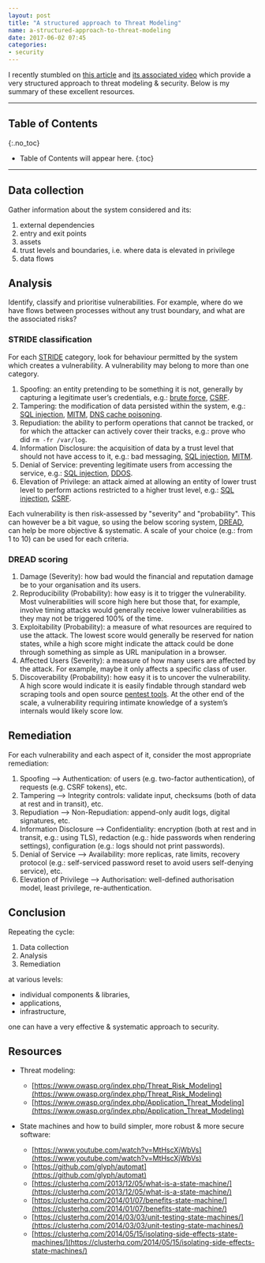 ```yaml
---
layout: post
title: "A structured approach to Threat Modeling"
name: a-structured-approach-to-threat-modeling
date: 2017-06-02 07:45
categories:
- security
---
```


I recently stumbled on [this article](https://blog.docker.com/2017/05/docker-security-pycon-threat-modeling-state-machines/) and [its associated video](https://www.youtube.com/watch?v=n8l0xTdLnA8) which provide a very structured approach to threat modeling & security. Below is my summary of these excellent resources.

---------------

## Table of Contents
{:.no_toc}
* Table of Contents will appear here.
{:toc}

---------------

## Data collection

Gather information about the system considered and its:

1. external dependencies
2. entry and exit points
3. assets
4. trust levels and boundaries, i.e. where data is elevated in privilege
5. data flows

## Analysis

Identify, classify and prioritise vulnerabilities.
For example, where do we have flows between processes without any trust boundary, and what are the associated risks?

### STRIDE classification

For each [STRIDE](https://en.wikipedia.org/wiki/STRIDE_(security)) category, look for behaviour permitted by the system which creates a vulnerability.
A vulnerability may belong to more than one category.

1. Spoofing: an entity pretending to be something it is not, generally by capturing a legitimate user’s credentials, e.g.: [brute force](https://owasp.org/www-community/attacks/Brute_force_attack), [CSRF](https://owasp.org/www-community/attacks/csrf).
2. Tampering: the modification of data persisted within the system, e.g.: [SQL injection](https://www.owasp.org/index.php/SQL_Injection), [MITM](https://www.owasp.org/index.php/Man-in-the-middle_attack), [DNS cache poisoning](https://www.cs.cornell.edu/~shmat/shmat_securecomm10.pdf).
3. Repudiation: the ability to perform operations that cannot be tracked, or for which the attacker can actively cover their tracks, e.g.: prove who did `rm -fr /var/log`.
4. Information Disclosure: the acquisition of data by a trust level that should not have access to it, e.g.: bad messaging, [SQL injection](https://www.owasp.org/index.php/SQL_Injection), [MITM](https://www.owasp.org/index.php/Man-in-the-middle_attack).
5. Denial of Service: preventing legitimate users from accessing the service, e.g.: [SQL injection](https://www.owasp.org/index.php/SQL_Injection), [DDOS](https://www.owasp.org/index.php/Denial_of_Service).
6. Elevation of Privilege: an attack aimed at allowing an entity of lower trust level to perform actions restricted to a higher trust level, e.g.: [SQL injection](https://www.owasp.org/index.php/SQL_Injection), [CSRF](https://owasp.org/www-community/attacks/csrf).

Each vulnerability is then risk-assessed by "severity" and "probability".
This can however be a bit vague, so using the below scoring system, [DREAD](https://en.wikipedia.org/wiki/DREAD_(risk_assessment_model)), can help be more objective & systematic.
A scale of your choice (e.g.: from 1 to 10) can be used for each criteria.

### DREAD scoring

1. Damage (Severity): how bad would the financial and reputation damage be to your organisation and its users.
2. Reproducibility (Probability): how easy is it to trigger the vulnerability. Most vulnerabilities will score high here but those that, for example, involve timing attacks would generally receive lower vulnerabilities as they may not be triggered 100% of the time.
3. Exploitability (Probability): a measure of what resources are required to use the attack. The lowest score would generally be reserved for nation states, while a high score might indicate the attack could be done through something as simple as URL manipulation in a browser.
4. Affected Users (Severity): a measure of how many users are affected by the attack. For example, maybe it only affects a specific class of user.
5. Discoverability (Probability): how easy it is to uncover the vulnerability. A high score would indicate it is easily findable through standard web scraping tools and open source [pentest tools](https://owasp.org/www-community/Vulnerability_Scanning_Tools). At the other end of the scale, a vulnerability requiring intimate knowledge of a system’s internals would likely score low.

## Remediation

For each vulnerability and each aspect of it, consider the most appropriate remediation:

1. Spoofing –> Authentication: of users (e.g. two-factor authentication), of requests (e.g. CSRF tokens), etc.
2. Tampering –> Integrity controls: validate input, checksums (both of data at rest and in transit), etc.
3. Repudiation –> Non-Repudiation: append-only audit logs, digital signatures, etc.
4. Information Disclosure –> Confidentiality: encryption (both at rest and in transit, e.g.: using TLS), redaction (e.g.: hide passwords when rendering settings), configuration (e.g.: logs should not print passwords).
5. Denial of Service –> Availability: more replicas, rate limits, recovery protocol (e.g.: self-serviced password reset to avoid users self-denying service), etc.
6. Elevation of Privilege –> Authorisation: well-defined authorisation model, least privilege, re-authentication.

## Conclusion

Repeating the cycle:

1. Data collection
2. Analysis
3. Remediation

at various levels:

- individual components & libraries,
- applications,
- infrastructure,

one can have a very effective & systematic approach to security.

## Resources

- Threat modeling:

    - [https://www.owasp.org/index.php/Threat_Risk_Modeling](https://www.owasp.org/index.php/Threat_Risk_Modeling)
    - [https://www.owasp.org/index.php/Application_Threat_Modeling](https://www.owasp.org/index.php/Application_Threat_Modeling)

- State machines and how to build simpler, more robust & more secure software:

    - [https://www.youtube.com/watch?v=MtHscXjWbVs](https://www.youtube.com/watch?v=MtHscXjWbVs)
    - [https://github.com/glyph/automat](https://github.com/glyph/automat)
    - [https://clusterhq.com/2013/12/05/what-is-a-state-machine/](https://clusterhq.com/2013/12/05/what-is-a-state-machine/)
    - [https://clusterhq.com/2014/01/07/benefits-state-machine/](https://clusterhq.com/2014/01/07/benefits-state-machine/)
    - [https://clusterhq.com/2014/03/03/unit-testing-state-machines/](https://clusterhq.com/2014/03/03/unit-testing-state-machines/)
    - [https://clusterhq.com/2014/05/15/isolating-side-effects-state-machines/](https://clusterhq.com/2014/05/15/isolating-side-effects-state-machines/)